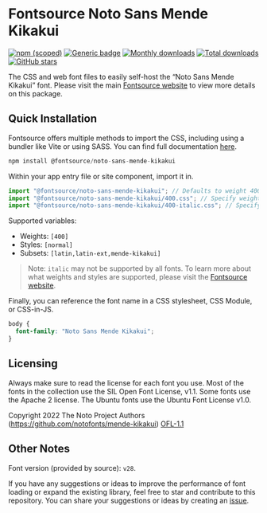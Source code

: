 # Fontsource Noto Sans Mende Kikakui

[![npm (scoped)](https://img.shields.io/npm/v/@fontsource/noto-sans-mende-kikakui?color=brightgreen)](https://www.npmjs.com/package/@fontsource/noto-sans-mende-kikakui) [![Generic badge](https://img.shields.io/badge/fontsource-passing-brightgreen)](https://github.com/fontsource/fontsource) [![Monthly downloads](https://badgen.net/npm/dm/@fontsource/noto-sans-mende-kikakui)](https://github.com/fontsource/fontsource) [![Total downloads](https://badgen.net/npm/dt/@fontsource/noto-sans-mende-kikakui)](https://github.com/fontsource/fontsource) [![GitHub stars](https://img.shields.io/github/stars/fontsource/fontsource.svg?style=social&label=Star)](https://github.com/fontsource/fontsource/stargazers)

The CSS and web font files to easily self-host the “Noto Sans Mende Kikakui” font. Please visit the main [Fontsource website](https://fontsource.org/fonts/noto-sans-mende-kikakui) to view more details on this package.

## Quick Installation

Fontsource offers multiple methods to import the CSS, including using a bundler like Vite or using SASS. You can find full documentation [here](https://fontsource.org/docs/getting-started/introduction).

```javascript
npm install @fontsource/noto-sans-mende-kikakui
```

Within your app entry file or site component, import it in.

```javascript
import "@fontsource/noto-sans-mende-kikakui"; // Defaults to weight 400
import "@fontsource/noto-sans-mende-kikakui/400.css"; // Specify weight
import "@fontsource/noto-sans-mende-kikakui/400-italic.css"; // Specify weight and style
```

Supported variables:
- Weights: `[400]`
- Styles: `[normal]`
- Subsets: `[latin,latin-ext,mende-kikakui]`

> Note: `italic` may not be supported by all fonts. To learn more about what weights and styles are supported, please visit the [Fontsource website](https://fontsource.org/fonts/noto-sans-mende-kikakui).

Finally, you can reference the font name in a CSS stylesheet, CSS Module, or CSS-in-JS.

```css
body {
  font-family: "Noto Sans Mende Kikakui";
}
```

## Licensing
Always make sure to read the license for each font you use. Most of the fonts in the collection use the SIL Open Font License, v1.1. Some fonts use the Apache 2 license. The Ubuntu fonts use the Ubuntu Font License v1.0.

Copyright 2022 The Noto Project Authors (https://github.com/notofonts/mende-kikakui)
[OFL-1.1](https://openfontlicense.org)

## Other Notes
Font version (provided by source): `v28`.

If you have any suggestions or ideas to improve the performance of font loading or expand the existing library, feel free to star and contribute to this repository. You can share your suggestions or ideas by creating an [issue](https://github.com/fontsource/fontsource/issues).